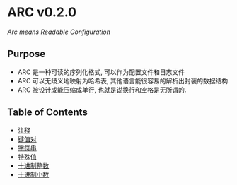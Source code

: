 ARC v0.2.0
===========
*Arc means Readable Configuration*

Purpose
-------

- ARC 是一种可读的序列化格式, 可以作为配置文件和日志文件
- ARC 可以无歧义地映射为哈希表, 其他语言能很容易的解析出封装的数据结构.
- ARC 被设计成能压缩成单行, 也就是说换行和空格是无所谓的.

Table of Contents
-----------------
- [注释](#standard-comment)
- [键值对](#user-content-keyvalue-pair)
- [字符串](#standard-string)
- [特殊值](#standard-special-value)
- [十进制整数](#standard-integer)
- [十进制小数](#standard-decimal)

